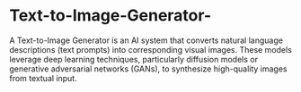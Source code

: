 # Text-to-Image-Generator-
A Text-to-Image Generator is an AI system that converts natural language descriptions (text prompts) into corresponding visual images. These models leverage deep learning techniques, particularly diffusion models or generative adversarial networks (GANs), to synthesize high-quality images from textual input.
